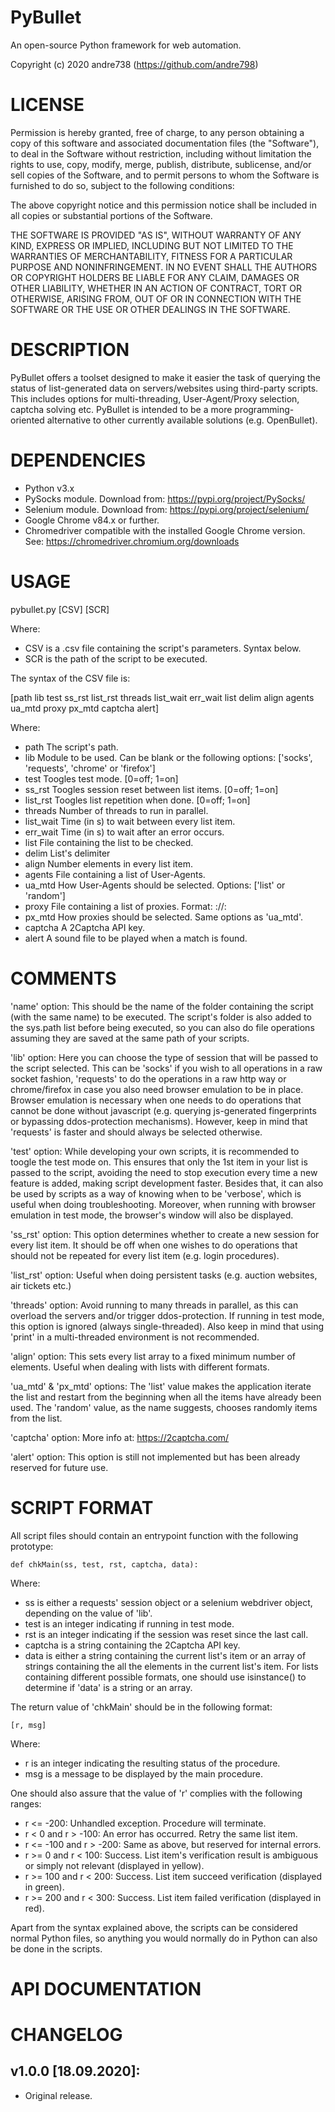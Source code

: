 # PyBullet
An open-source Python framework for web automation.

Copyright (c) 2020 andre738 (https://github.com/andre798)

# LICENSE
Permission is hereby granted, free of charge, to any person obtaining a copy of this software and associated documentation files (the "Software"), to deal in the Software without restriction, including without limitation the rights to use, copy, modify, merge, publish, distribute, sublicense, and/or sell copies of the Software, and to permit persons to whom the Software is furnished to do so, subject to the following conditions:

The above copyright notice and this permission notice shall be included in all copies or substantial portions of the Software.

THE SOFTWARE IS PROVIDED "AS IS", WITHOUT WARRANTY OF ANY KIND, EXPRESS OR IMPLIED, INCLUDING BUT NOT LIMITED TO THE WARRANTIES OF MERCHANTABILITY, FITNESS FOR A PARTICULAR PURPOSE AND NONINFRINGEMENT. IN NO EVENT SHALL THE AUTHORS OR COPYRIGHT HOLDERS BE LIABLE FOR ANY CLAIM, DAMAGES OR OTHER LIABILITY, WHETHER IN AN ACTION OF CONTRACT, TORT OR OTHERWISE, ARISING FROM, OUT OF OR IN CONNECTION WITH THE SOFTWARE OR THE USE OR OTHER DEALINGS IN THE SOFTWARE.

# DESCRIPTION
PyBullet offers a toolset designed to make it easier the task of querying the status of list-generated data on servers/websites using third-party scripts. This includes options for multi-threading, User-Agent/Proxy selection, captcha solving etc. PyBullet is intended to be a more programming-oriented alternative to other currently available solutions (e.g. OpenBullet).

# DEPENDENCIES
- Python v3.x
- PySocks module. Download from: https://pypi.org/project/PySocks/
- Selenium module. Download from: https://pypi.org/project/selenium/
- Google Chrome v84.x or further.
- Chromedriver compatible with the installed Google Chrome version. 
  See: https://chromedriver.chromium.org/downloads

# USAGE
pybullet.py [CSV] [SCR]

Where:
- CSV  is a .csv file containing the script's parameters. Syntax below.
- SCR  is the path of the script to be executed.
        
The syntax of the CSV file is:

[path    lib    test    ss_rst    list_rst    threads    list_wait    err_wait    list    delim    align    agents    ua_mtd    proxy    px_mtd    captcha    alert]

Where:
- path       The script's path.
- lib        Module to be used. Can be blank or the following options:
             ['socks', 'requests', 'chrome' or 'firefox']
- test       Toogles test mode. [0=off; 1=on]
- ss_rst     Toogles session reset between list items. [0=off; 1=on]
- list_rst   Toogles list repetition when done. [0=off; 1=on]
- threads    Number of threads to run in parallel.
- list_wait  Time (in s) to wait between every list item.
- err_wait   Time (in s) to wait after an error occurs.
- list       File containing the list to be checked.
- delim      List's delimiter
- align      Number elements in every list item.
- agents     File containing a list of User-Agents.
- ua_mtd     How User-Agents should be selected. Options: 
             ['list' or 'random']
- proxy      File containing a list of proxies. Format: 
             <protocol>://<ip>:<port>
- px_mtd     How proxies should be selected. Same options as 'ua_mtd'.
- captcha    A 2Captcha API key.
- alert      A sound file to be played when a match is found.

# COMMENTS
'name' option:
This should be the name of the folder containing the script (with the same name) to be executed. The script's folder is also added to the sys.path list before being executed, so you can also do file operations assuming they are saved at the same path of your scripts. 

'lib' option:
Here you can choose the type of session that will be passed to the script selected. This can be 'socks' if you wish to all operations in a raw socket fashion, 'requests' to do the operations in a raw http way or chrome/firefox in case you also need browser emulation to be in place. Browser emulation is necessary when one needs to do operations that cannot be done without javascript (e.g. querying js-generated fingerprints or bypassing ddos-protection mechanisms). However, keep in mind that 'requests' is faster and should always be selected otherwise.
   
'test' option:
While developing your own scripts, it is recommended to toogle the test mode on. This ensures that only the 1st item in your list is passed to the script, avoiding the need to stop execution every time a new feature is added, making script development faster. Besides that, it can also be used by scripts as a way of knowing when to be 'verbose', which is useful when doing troubleshooting. Moreover, when running with browser emulation in test mode, the browser's window will also be displayed.

'ss_rst' option:
This option determines whether to create a new session for every list item. It should be off when one wishes to do operations that should not be repeated for every list item (e.g. login procedures).

'list_rst' option:
Useful when doing persistent tasks (e.g. auction websites, air tickets etc.)

'threads' option:
Avoid running to many threads in parallel, as this can overload the servers and/or trigger ddos-protection. If running in test mode, this option is ignored (always single-threaded). Also keep in mind that using 'print' in a multi-threaded environment is not recommended.

'align' option:
This sets every list array to a fixed minimum number of elements. Useful when dealing with lists with different formats.

'ua_mtd' & 'px_mtd' options:
The 'list' value makes the application iterate the list and restart from the beginning when all the items have already been used. The 'random' value, as the name suggests, chooses randomly items from the list.

'captcha' option:
More info at: https://2captcha.com/
   
'alert' option:
This option is still not implemented but has been already reserved for future use.

# SCRIPT FORMAT
All script files should contain an entrypoint function with the following prototype:

	def chkMain(ss, test, rst, captcha, data):

Where:

- ss       is either a requests' session object or a selenium webdriver object, depending on the value of 'lib'.
- test     is an integer indicating if running in test mode.
- rst      is an integer indicating if the session was reset since the last call.
- captcha  is a string containing the 2Captcha API key.
- data     is either a string containing the current list's item or an array of strings containing the all the elements in the current list's item. For lists containing        different possible formats, one should use isinstance() to determine if 'data' is a string or an array.

The return value of 'chkMain' should be in the following format:

	[r, msg]

Where:

- r    is an integer indicating the resulting status of the procedure.
- msg  is a message to be displayed by the main procedure.

One should also assure that the value of 'r' complies with the following ranges:

- r <= -200:              Unhandled exception. Procedure will terminate.
- r < 0 and r > -100:     An error has occurred. Retry the same list item.
- r <= -100 and r > -200: Same as above, but reserved for internal errors.
- r >= 0 and r < 100:     Success. List item's verification result is ambiguous or simply not relevant (displayed in yellow).
- r >= 100 and r < 200:   Success. List item succeed verification (displayed in green).
- r >= 200 and r < 300:   Success. List item failed verification (displayed in red).

Apart from the syntax explained above, the scripts can be considered normal Python files, so anything you would normally do in Python can also be done in the scripts.

# API DOCUMENTATION


# CHANGELOG
## v1.0.0 [18.09.2020]: 
- Original release.
